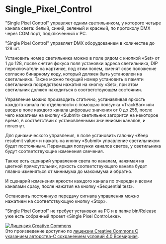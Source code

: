 # Single_Pixel_Control
<p>"Single Pixel Control" управляет одним светильником, у которого четыре канала света: белый, синий, зеленый и красный, по протоколу DMX через COM порт, подключенный к PC. </p>
<p>"Single Pixel Control" управляет DMX оборудованием в количестве до 128 шт. </p>
<p>Установить номер светильника можно в поле рядом с кнопкой «Set» от 1 до 128, после снятия фокуса поля установки адреса светильника, DIP переключатели на картинке, под этим полем, сменят сове положение согласно бинарному коду, который должен быть установлен на светильнике. Также можно текущий номер установить в памяти светильника посредством нажатия на кнопку «Set», при этом светильник должен находиться в соответствующем состоянии. </p>
<p>Управление можно производить статично, устанавливая яркость каждого канала по отдельности с помощью ползунка «TrackBar» или вводя в поле каждого канала цифровые значения от 0 до 255, после чего нажатием на кнопку «Submit» светильник загорится на некоторое время, в соответствии с установленными значениями каналов, и погаснут. </p>
<p>Для динамического управления, в поле установить галочку «Keep resubmit value» и нажать на кнопку «Submit» управление светильником будет постоянным. Перемещая ползунки каналов светов, у светильника будут соответствующие изменения свечения. </p>
<p>Также есть сценарий управления света по каналам, нажимая на цветной прямоугольник, яркость соответствующего канала будет плавно изменяться от минимума до максимума и обратно. </p>
<p>И сценарий изменения яркости каждого канала по очереди и всеми каналами сразу, после нажатия на кнопку «Sequential test». </p>
<p>Остановить постоянную передачу сигнала управления можно нажатием на соответствующую кнопку «Stop». </p>
<p>"Single Pixel Control" не требует установки на PC и в папке bin/Release уже есть собранный проект «Single Pixel Control.exe». </p>

<a rel="license" href="http://creativecommons.org/licenses/by-sa/4.0/"><img alt="Лицензия Creative Commons" style="border-width:0" src="https://i.creativecommons.org/l/by-sa/4.0/88x31.png" /></a><br />Это произведение доступно по <a rel="license" href="http://creativecommons.org/licenses/by-sa/4.0/">лицензии Creative Commons С указанием авторства-С сохранением условий 4.0 Всемирная</a>.
